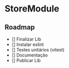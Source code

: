 # StoreModule

## Roadmap
- [] Finalizar Lib
- [] Instalar eslint
- [] Testes unitários (vitest)
- [] Documentação
- [] Publicar Lib
